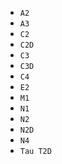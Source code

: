 * `A2`
* `A3`
* `C2`
* `C2D`
* `C3`
* `C3D`
* `C4`
* `E2`
* `M1`
* `N1`
* `N2`
* `N2D`
* `N4`
* `Tau T2D`
